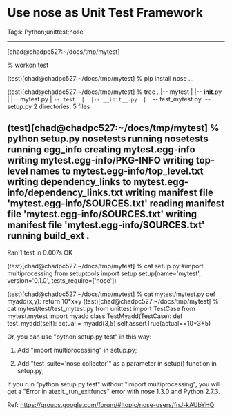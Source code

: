 # Use nose as Unit Test Framework
Tags: Python;unittest;nose

------

[chad@chadpc527:~/docs/tmp/mytest]

% workon test

 

(test)[chad@chadpc527:~/docs/tmp/mytest] 
% pip install nose 
...

 

(test)[chad@chadpc527:~/docs/tmp/mytest] 
% tree 
. 
|-- mytest 
| |-- __init__.py 
| |-- mytest.py 
| `-- test 
|  |-- __init__.py 
|  `-- test_mytest.py 
`-- setup.py 
2 directories, 5 files 

 

(test)[chad@chadpc527:~/docs/tmp/mytest] 
% python setup.py nosetests 
running nosetests 
running egg_info 
creating mytest.egg-info 
writing mytest.egg-info/PKG-INFO 
writing top-level names to mytest.egg-info/top_level.txt 
writing dependency_links to mytest.egg-info/dependency_links.txt 
writing manifest file 'mytest.egg-info/SOURCES.txt' 
reading manifest file 'mytest.egg-info/SOURCES.txt' 
writing manifest file 'mytest.egg-info/SOURCES.txt' 
running build_ext 
. 
---------------------------------------------------------------------- 
Ran 1 test in 0.007s 
OK 

 

(test)[chad@chadpc527:~/docs/tmp/mytest] 
% cat setup.py 
#import multiprocessing 
from setuptools import setup 
setup(name='mytest', 
  version='0.1.0', 
  tests_require=['nose']) 

 

(test)[chad@chadpc527:~/docs/tmp/mytest] 
% cat mytest/mytest.py 
def myadd(x,y): 
 return 10*x+y 
(test)[chad@chadpc527:~/docs/tmp/mytest] 
% cat mytest/test/test_mytest.py 
from unittest import TestCase 
from mytest.mytest import myadd 
class TestMyadd(TestCase): 
 def test_myadd(self): 
  actual = myadd(3,5) 
  self.assertTrue(actual==10*3+5) 

 

Or, you can use "python setup.py test" in this way:

 

1. Add "import multiprocessing" in setup.py;

 

1. Add "test_suite='nose.collector'" as a parameter in setup() function in setup.py;

 

If you run "python setup.py test" without "import multiprocessing", you will get a "Error in atexit._run_exitfuncs" error with nose 1.3.0 and Python 2.7.3.

 

Ref: https://groups.google.com/forum/#!topic/nose-users/fnJ-kAUbYHQ